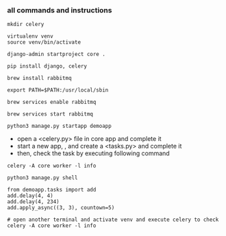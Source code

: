 ### all commands and instructions

```shell
mkdir celery

virtualenv venv
source venv/bin/activate

django-admin startproject core .

pip install django, celery

brew install rabbitmq

export PATH=$PATH:/usr/local/sbin

brew services enable rabbitmq

brew services start rabbitmq

python3 manage.py startapp demoapp
```

- open a <celery.py> file in core app and complete it
- start a new app, <demoapp>, and create a <tasks.py> and complete it
- then, check the task by executing following command

```shell
celery -A core worker -l info
```

```shell
python3 manage.py shell

from demoapp.tasks import add
add.delay(4, 4)
add.delay(4, 234)
add.apply_async((3, 3), countown=5)

# open another terminal and activate venv and execute celery to check
celery -A core worker -l info
```